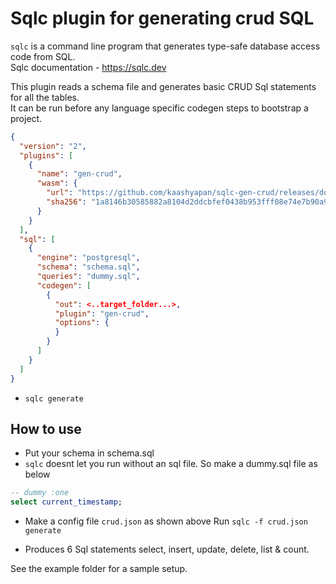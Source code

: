 # Sqlc plugin for generating crud SQL
`sqlc` is a command line program that generates type-safe database access code from SQL.\
Sqlc documentation - https://sqlc.dev

This plugin reads a schema file and generates basic CRUD Sql statements for all the tables.\
It can be run before any language specific codegen steps to bootstrap a project.

  ```json
  {
    "version": "2",
    "plugins": [
      {
        "name": "gen-crud",
        "wasm": {
          "url": "https://github.com/kaashyapan/sqlc-gen-crud/releases/download/latest/sqlc-gen-crud_1.0.1.wasm",
          "sha256": "1a8146b30585882a8104d2ddcbfef0438b953fff08e74e7b90a9bf3d7bb2764c"
        }
      }
    ],
    "sql": [
      {
        "engine": "postgresql",
        "schema": "schema.sql",
        "queries": "dummy.sql",
        "codegen": [
          {
            "out": <..target_folder...>,
            "plugin": "gen-crud",
            "options": {
            }
          }
        ]
      }
    ]
  }
  ```
- ```sqlc generate```

## How to use
- Put your schema in schema.sql
- `sqlc` doesnt let you run without an sql file. So make a dummy.sql file as below 
```sql
-- dummy :one
select current_timestamp;
```
- Make a config file `crud.json` as shown above
Run `sqlc -f crud.json generate`

- Produces 6 Sql statements select, insert, update, delete, list & count.

See the example folder for a sample setup.

